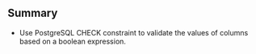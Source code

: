 ## Summary

- Use PostgreSQL CHECK constraint to validate the values of columns based on a boolean expression.


